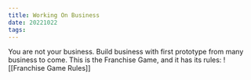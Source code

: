 ```yaml
---
title: Working On Business
date: 20221022
tags:
---
```


You are not your business. Build business with first prototype from many business to come.
This is the Franchise Game, and it has its rules:
![[Franchise Game Rules]]
